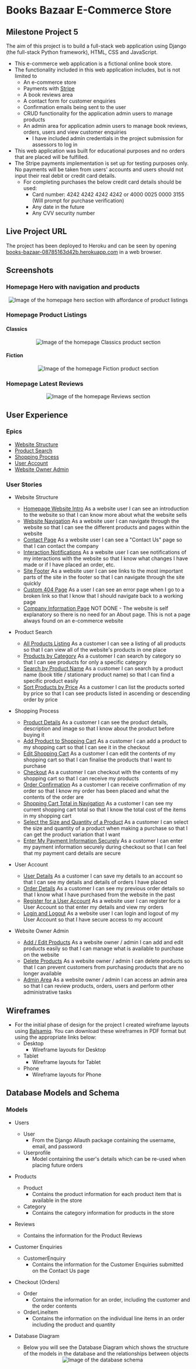 # Books Bazaar E-Commerce Store
## Milestone Project 5
The aim of this project is to build a full-stack web application using Django (the full-stack Python framework), HTML, CSS and JavaScript.
- This e-commerce web application is a fictional online book store.
- The functionality included in this web application includes, but is not limited to
    - An e-commerce store
    - Payments with [Stripe](https://stripe.com)
    - A book reviews area
    - A contact form for customer enquiries
    - Confirmation emails being sent to the user
    - CRUD functionality for the application admin users to manage products
    - An admin area for application admin users to manage book reviews, orders, users and view customer enquiries
        - I have included admin credentials in the project submission for assessors to log in
- This web application was built for educational purposes and no orders that are placed will be fulfilled.
- The Stripe payments implementation is set up for testing purposes only. No payments will be taken from users' accounts and users should not input their real debit or credit card details.
    - For completing purchases the below credit card details should be used:
        - Card number: 4242 4242 4242 4242 or 4000 0025 0000 3155 (Will prompt for purchase verification)
        - Any date in the future
        - Any CVV security number

## Live Project URL
The project has been deployed to Heroku and can be seen by opening [books-bazaar-08785163d42b.herokuapp.com](https://books-bazaar-08785163d42b.herokuapp.com/) in a web browser.

## Screenshots
### Homepage Hero with navigation and products
<div align="center"><img src="readme-images/screenshots/homepage/homepage-hero.png" alt="Image of the homepage hero section with affordance of product listings"></div>

### Homepage Product Listings
#### Classics
<div align="center"><img src="readme-images/screenshots/homepage/homepage-classics.png" alt="Image of the homepage Classics product section"></div>

#### Fiction
<div align="center"><img src="readme-images/screenshots/homepage/homepage-fiction.png" alt="Image of the homepage Fiction product section"></div>

### Homepage Latest Reviews
<div align="center"><img src="readme-images/screenshots/homepage/homepage-reviews.png" alt="Image of the homepage Reviews section"></div>

## User Experience
### Epics
- [Website Structure](https://github.com/DanielleDaly/portfolio-project-5/issues/5)
- [Product Search](https://github.com/DanielleDaly/portfolio-project-5/issues/6)
- [Shopping Process](https://github.com/DanielleDaly/portfolio-project-5/issues/11)
- [User Account](https://github.com/DanielleDaly/portfolio-project-5/issues/18)
- [Website Owner Admin](https://github.com/DanielleDaly/portfolio-project-5/issues/21)

### User Stories
- Website Structure
    - [Homepage Website Intro](https://github.com/DanielleDaly/portfolio-project-5/issues/1)
    As a website user I can see an introduction to the website so that I can know more about what the website sells
    - [Website Navigation](https://github.com/DanielleDaly/portfolio-project-5/issues/2)
    As a website user I can navigate through the website so that I can see the different products and pages within the website
    - [Contact Page](https://github.com/DanielleDaly/portfolio-project-5/issues/4)
    As a website user I can see a "Contact Us" page so that I can contact the company
    - [Interaction Notifications](https://github.com/DanielleDaly/portfolio-project-5/issues/17)
    As a website user I can see notifications of my interactions with the website so that I know what changes I have made or if I have placed an order, etc.
    - [Site Footer](https://github.com/DanielleDaly/portfolio-project-5/issues/35)
    As a website user I can see links to the most important parts of the site in the footer so that I can navigate through the site quickly
    - [Custom 404 Page](https://github.com/DanielleDaly/portfolio-project-5/issues/36)
    As a user I can see an error page when I go to a broken link so that I know that I should navigate back to a working page
    - [Company Information Page](https://github.com/DanielleDaly/portfolio-project-5/issues/3) NOT DONE - The website is self explanatory so there is no need for an About page. This is not a page always found on an e-commerce website

- Product Search
    - [All Products Listing](https://github.com/DanielleDaly/portfolio-project-5/issues/7)
    As a customer I can see a listing of all products so that I can view all of the website's products in one place
    - [Products by Category](https://github.com/DanielleDaly/portfolio-project-5/issues/8)
    As a customer I can search by category so that I can see products for only a specific category
    - [Search by Product Name](https://github.com/DanielleDaly/portfolio-project-5/issues/9)
    As a customer I can search by a product name (book title / stationary product name) so that I can find a specific product easily
    - [Sort Products by Price](https://github.com/DanielleDaly/portfolio-project-5/issues/10)
    As a customer I can list the products sorted by price so that I can see products listed in ascending or descending order by price

- Shopping Process
    - [Product Details](https://github.com/DanielleDaly/portfolio-project-5/issues/12)
    As a customer I can see the product details, description and image so that I know about the product before buying it
    - [Add Product to Shopping Cart](https://github.com/DanielleDaly/portfolio-project-5/issues/13)
    As a customer I can add a product to my shopping cart so that I can see it in the checkout
    - [Edit Shopping Cart](https://github.com/DanielleDaly/portfolio-project-5/issues/14)
    As a customer I can edit the contents of my shopping cart so that I can finalise the products that I want to purchase
    - [Checkout](https://github.com/DanielleDaly/portfolio-project-5/issues/15)
    As a customer I can checkout with the contents of my shopping cart so that I can receive my products
    - [Order Confirmation](https://github.com/DanielleDaly/portfolio-project-5/issues/16)
    As a customer I can receive confirmation of my order so that I know my order has been placed and what the contents of the order are
    - [Shopping Cart Total in Navigation](https://github.com/DanielleDaly/portfolio-project-5/issues/30)
    As a customer I can see my current shopping cart total so that I know the total cost of the items in my shopping cart
    - [Select the Size and Quantity of a Product](https://github.com/DanielleDaly/portfolio-project-5/issues/33)
    As a customer I can select the size and quantity of a product when making a purchase so that I can get the product variation that I want
    - [Enter My Payment Information Securely](https://github.com/DanielleDaly/portfolio-project-5/issues/34)
    As a customer I can enter my payment information securely during checkout so that I can feel that my payment card details are secure

- User Account
    - [User Details](https://github.com/DanielleDaly/portfolio-project-5/issues/19)
    As a customer I can save my details to an account so that I can see my details and details of orders I have placed
    - [Order Details](https://github.com/DanielleDaly/portfolio-project-5/issues/20)
    As a customer I can see my previous order details so that I know what I have purchased from the website in the past
    - [Register for a User Account](https://github.com/DanielleDaly/portfolio-project-5/issues/31)
    As a website user I can register for a User Account so that enter my details and view my orders
    - [Login and Logout](https://github.com/DanielleDaly/portfolio-project-5/issues/32)
    As a website user I can login and logout of my User Account so that I have secure access to my account

- Website Owner Admin
    - [Add / Edit Products](https://github.com/DanielleDaly/portfolio-project-5/issues/22)
    As a website owner / admin I can add and edit products easily so that I can manage what is available to purchase on the website
    - [Delete Products](https://github.com/DanielleDaly/portfolio-project-5/issues/23)
    As a website owner / admin I can delete products so that I can prevent customers from purchasing products that are no longer available
    - [Admin Area](https://github.com/DanielleDaly/portfolio-project-5/issues/24)
    As a website owner / admin I can access an admin area so that I can review products, orders, users and perform other administrative tasks

## Wireframes
- For the initial phase of design for the project I created wireframe layouts using [Balsamiq](https://balsamiq.com/). You can download these wireframes in PDF format but using the appropriate links below:
    - Desktop
        - Wireframe layouts for Desktop
    - Tablet
        - Wireframe layouts for Tablet
    - Phone
        - Wireframe layouts for Phone

## Database Models and Schema
### Models
- Users
    - User
        - From the Django Allauth package containing the username, email, and password
    - Userprofile
        - Model containing the user's details which can be re-used when placing future orders

- Products
    - Product
        - Contains the product information for each product item that is available in the store
    - Category
        - Contains the category information for products in the store

- Reviews
    - Contains the information for the Product Reviews

- Customer Enquiries
    - CustomerEnquiry
        - Contains the information for the Customer Enquiries submitted on the Contact Us page

- Checkout (Orders)
    - Order
        - Contains the information for an order, including the customer and the order contents
    - OrderLineItem
        - Contains the information on the individual line items in an order including the product and quantity

- Database Diagram
    - Below you will see the Database Diagram which shows the structure of the models in the database and the relationships between objects
    <div align="center"><img src="readme-images/database/database-schema.png" alt="Image of the database schema"></div>